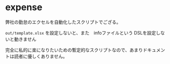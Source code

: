 # expense

弊社の勤怠のエクセルを自動化したスクリプトでござる。

`out/template.xlsx` を設定しないと、また　infoファイルという DSLを設定しないと動きません

完全に私的に楽になりたいための暫定的なスクリプトなので、あまりドキュメントは読者に優しくありません。
